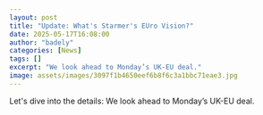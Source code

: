 ```yaml
---
layout: post
title: "Update: What's Starmer's EUro Vision?"
date: 2025-05-17T16:08:00
author: "badely"
categories: [News]
tags: []
excerpt: "We look ahead to Monday’s UK-EU deal."
image: assets/images/3097f1b4650eef6b8f6c3a1bbc71eae3.jpg
---
```


Let's dive into the details: We look ahead to Monday’s UK-EU deal.


